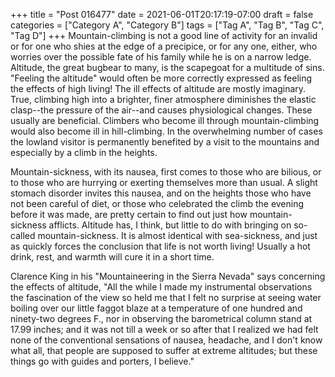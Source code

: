+++
title = "Post 016477"
date = 2021-06-01T20:17:19-07:00
draft = false
categories = ["Category A", "Category B"]
tags = ["Tag A", "Tag B", "Tag C", "Tag D"]
+++
Mountain-climbing is not a good line of activity for an invalid or for one who shies at the edge of a precipice, or for any one, either, who worries over the possible fate of his family while he is on a narrow ledge. Altitude, the great bugbear to many, is the scapegoat for a multitude of sins. "Feeling the altitude" would often be more correctly expressed as feeling the effects of high living! The ill effects of altitude are mostly imaginary. True, climbing high into a brighter, finer atmosphere diminishes the elastic clasp--the pressure of the air--and causes physiological changes. These usually are beneficial. Climbers who become ill through mountain-climbing would also become ill in hill-climbing. In the overwhelming number of cases the lowland visitor is permanently benefited by a visit to the mountains and especially by a climb in the heights.

Mountain-sickness, with its nausea, first comes to those who are bilious, or to those who are hurrying or exerting themselves more than usual. A slight stomach disorder invites this nausea, and on the heights those who have not been careful of diet, or those who celebrated the climb the evening before it was made, are pretty certain to find out just how mountain-sickness afflicts. Altitude has, I think, but little to do with bringing on so-called mountain-sickness. It is almost identical with sea-sickness, and just as quickly forces the conclusion that life is not worth living! Usually a hot drink, rest, and warmth will cure it in a short time.

Clarence King in his "Mountaineering in the Sierra Nevada" says concerning the effects of altitude, "All the while I made my instrumental observations the fascination of the view so held me that I felt no surprise at seeing water boiling over our little faggot blaze at a temperature of one hundred and ninety-two degrees F., nor in observing the barometrical column stand at 17.99 inches; and it was not till a week or so after that I realized we had felt none of the conventional sensations of nausea, headache, and I don't know what all, that people are supposed to suffer at extreme altitudes; but these things go with guides and porters, I believe."
